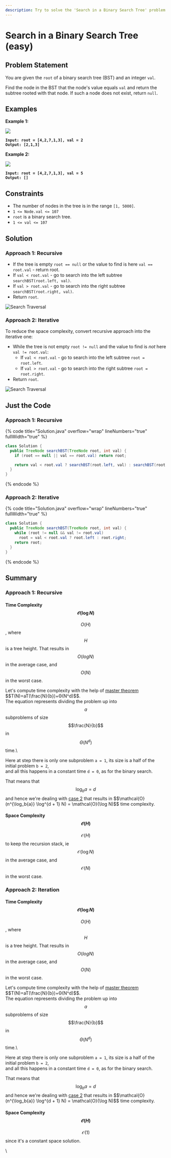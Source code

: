 ```yaml
---
description: Try to solve the 'Search in a Binary Search Tree' problem.
---
```


# Search in a Binary Search Tree (easy)

## Problem Statement

You are given the `root` of a binary search tree (BST) and an integer `val`.

Find the node in the BST that the node's value equals `val` and return the subtree rooted with that node. If such a node does not exist, return `null`.

## Examples

**Example 1:**

![](https://assets.leetcode.com/uploads/2021/01/12/tree1.jpg)

<pre><code><strong>Input: root = [4,2,7,1,3], val = 2
</strong><strong>Output: [2,1,3]
</strong></code></pre>

**Example 2:**

![](https://assets.leetcode.com/uploads/2021/01/12/tree2.jpg)

<pre><code><strong>Input: root = [4,2,7,1,3], val = 5
</strong><strong>Output: []
</strong></code></pre>

## **Constraints**

* The number of nodes in the tree is in the range `[1, 5000]`.
* `1 <= Node.val <= 107`
* `root` is a binary search tree.
* `1 <= val <= 107`

## Solution

### Approach 1: Recursive

* If the tree is empty `root == null` or the value to find is here `val == root.val` - return root.
* If `val < root.val` - go to search into the left subtree `searchBST(root.left, val)`.
* If `val > root.val` - go to search into the right subtree `searchBST(root.right, val)`.
* Return `root`.

![Search Traversal](https://leetcode.com/problems/search-in-a-binary-search-tree/Figures/700/recursion.png)

### Approach 2: Iterative

To reduce the space complexity, convert recursive approach into the iterative one:

* While the tree is not empty `root != null` and the value to find is _not_ here `val != root.val`:
  * If `val < root.val` - go to search into the left subtree `root = root.left`.
  * If `val > root.val` - go to search into the right subtree `root = root.right`.
* Return `root`.

![Search Traversal](https://leetcode.com/problems/search-in-a-binary-search-tree/Figures/700/iteration.png)

## Just the Code

### Approach 1: Recursive

{% code title="Solution.java" overflow="wrap" lineNumbers="true" fullWidth="true" %}
```java
class Solution {
  public TreeNode searchBST(TreeNode root, int val) {
    if (root == null || val == root.val) return root;

    return val < root.val ? searchBST(root.left, val) : searchBST(root.right, val);
  }
}
```
{% endcode %}

### Approach 2: Iterative

{% code title="Solution.java" overflow="wrap" lineNumbers="true" fullWidth="true" %}
```java
class Solution {
  public TreeNode searchBST(TreeNode root, int val) {
    while (root != null && val != root.val)
      root = val < root.val ? root.left : root.right;
    return root;
  }
}
```
{% endcode %}

## Summary

### Approach 1: Recursive

#### Time Complexity $$\mathcal{O}(\log N)$$&#x20;

$$O(H)$$, where $$H$$ is a tree height. That results in $$O(log⁡N)$$ in the average case, and $$O(N)$$ in the worst case.

Let's compute time complexity with the help of [master theorem](https://en.wikipedia.org/wiki/Master\_theorem\_\(analysis\_of\_algorithms\)) $$T(N)=aT(\frac{N}{b})+Θ(N^d)$$.\
The equation represents dividing the problem up into $$a$$ subproblems of size $$\frac{N}{b}$$ in $$Θ(N^d)$$ time.\


Here at step there is only one subproblem `a = 1`, its size is a half of the initial problem `b = 2`,\
and all this happens in a constant time `d = 0`, as for the binary search.&#x20;

That means that $$\log_b{a} = d$$ and hence we're dealing with [case 2](https://en.wikipedia.org/wiki/Master\_theorem\_\(analysis\_of\_algorithms\)#Case\_2\_example) that results in $$\mathcal{O}(n^{\log_b{a}} \log^{d + 1} N) = \mathcal{O}(\log N)$$ time complexity.

#### Space Complexity $$\mathcal{O}(H)$$&#x20;

$$\mathcal{O}(H)$$ to keep the recursion stack, ie $$\mathcal{O}(\log N)$$ in the average case, and $$\mathcal{O}(N)$$ in the worst case.

### Approach 2: Iteration

#### Time Complexity $$\mathcal{O}(\log N)$$

$$O(H)$$, where $$H$$ is a tree height. That results in $$O(log⁡N)$$ in the average case, and $$O(N)$$ in the worst case.

Let's compute time complexity with the help of [master theorem](https://en.wikipedia.org/wiki/Master\_theorem\_\(analysis\_of\_algorithms\)) $$T(N)=aT(\frac{N}{b})+Θ(N^d)$$.\
The equation represents dividing the problem up into $$a$$ subproblems of size $$\frac{N}{b}$$ in $$Θ(N^d)$$ time.\


Here at step there is only one subproblem `a = 1`, its size is a half of the initial problem `b = 2`,\
and all this happens in a constant time `d = 0`, as for the binary search.&#x20;

That means that $$\log_b{a} = d$$ and hence we're dealing with [case 2](https://en.wikipedia.org/wiki/Master\_theorem\_\(analysis\_of\_algorithms\)#Case\_2\_example) that results in $$\mathcal{O}(n^{\log_b{a}} \log^{d + 1} N) = \mathcal{O}(\log N)$$ time complexity.

#### Space Complexity $$\mathcal{O}(H)$$

$$\mathcal{O}(1)$$ since it's a constant space solution.



\
